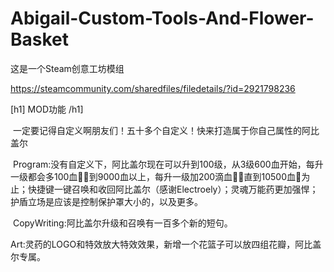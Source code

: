 # Abigail-Custom-Tools-And-Flower-Basket

这是一个Steam创意工坊模组

https://steamcommunity.com/sharedfiles/filedetails/?id=2921798236

[h1] MOD功能 /h1]

 一定要记得自定义啊朋友们！五十多个自定义！快来打造属于你自己属性的阿比盖尔

 Program:没有自定义下，阿比盖尔现在可以升到100级，从3级600血开始，每升一级都会多100血󰀍；到9000血以上，每升一级加200滴血󰀍，直到10500血󰀍为止；快捷键一键召唤和收回阿比盖尔（感谢Electroely）；灵魂万能药更加强悍；护盾立场是应该是控制保护罩大小的，以及更多。

 CopyWriting:阿比盖尔升级和召唤有一百多个新的短句。

Art:灵药的LOGO和特效放大特效效果，新增一个花篮子可以放四组花瓣，阿比盖尔专属。
